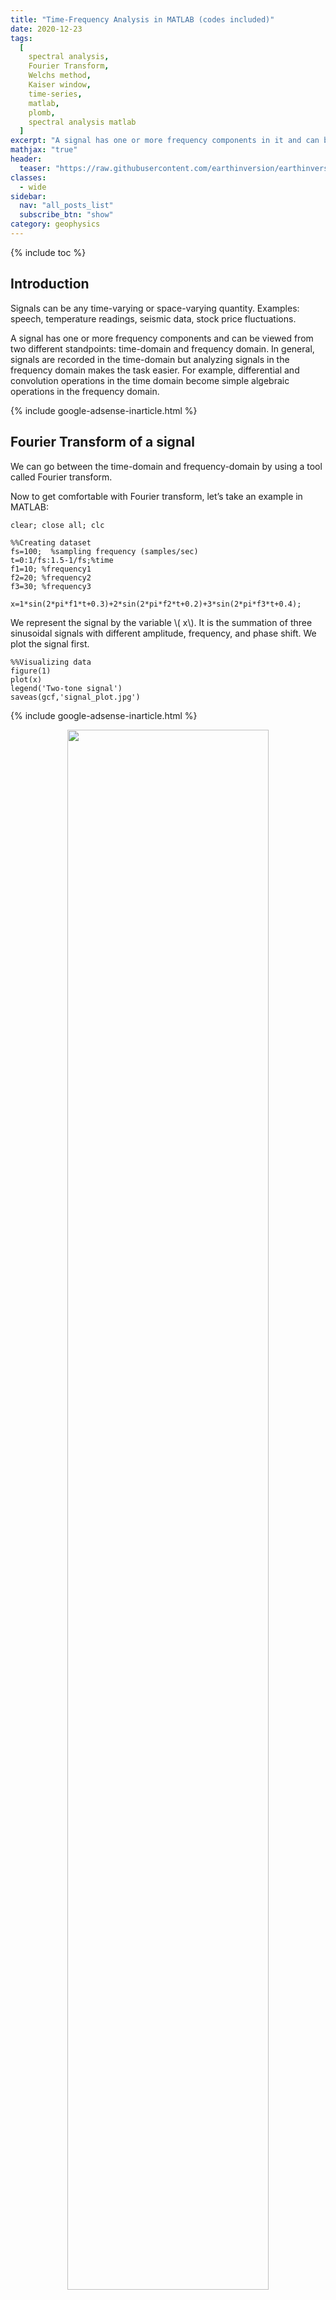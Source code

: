 ```yaml
---
title: "Time-Frequency Analysis in MATLAB (codes included)"
date: 2020-12-23
tags:
  [
    spectral analysis,
    Fourier Transform,
    Welchs method,
    Kaiser window,
    time-series,
    matlab,
    plomb,
    spectral analysis matlab
  ]
excerpt: "A signal has one or more frequency components in it and can be viewed from two different standpoints: time-domain and frequency domain. In general, signals are recorded in time-domain but analyzing signals in frequency domain makes the task easier. For example, differential and convolution operations in time domain become simple algebraic operation in the frequency domain."
mathjax: "true"
header:
  teaser: "https://raw.githubusercontent.com/earthinversion/earthinversion-images/main/images/time-freq-analysis-matlab/fig20.jpg"
classes:
  - wide
sidebar:
  nav: "all_posts_list"
  subscribe_btn: "show"
category: geophysics
---
```


{% include toc %}

## Introduction

Signals can be any time-varying or space-varying quantity. Examples: speech, temperature readings, seismic data, stock price fluctuations.

A signal has one or more frequency components and can be viewed from two different standpoints: time-domain and frequency domain. In general, signals are recorded in the time-domain but analyzing signals in the frequency domain makes the task easier. For example, differential and convolution operations in the time domain become simple algebraic operations in the frequency domain.

{% include google-adsense-inarticle.html %}

## Fourier Transform of a signal

We can go between the time-domain and frequency-domain by using a tool called Fourier transform.

Now to get comfortable with Fourier transform, let’s take an example in MATLAB:

```
clear; close all; clc

%%Creating dataset
fs=100;  %sampling frequency (samples/sec)
t=0:1/fs:1.5-1/fs;%time
f1=10; %frequency1
f2=20; %frequency2
f3=30; %frequency3

x=1*sin(2*pi*f1*t+0.3)+2*sin(2*pi*f2*t+0.2)+3*sin(2*pi*f3*t+0.4);
```

We represent the signal by the variable \\( x\\). It is the summation of three sinusoidal signals with different amplitude, frequency, and phase shift. We plot the signal first.

```
%%Visualizing data
figure(1)
plot(x)
legend('Two-tone signal')
saveas(gcf,'signal_plot.jpg')
```

{% include google-adsense-inarticle.html %}

<p align="center">
 <img width="80%" src="https://raw.githubusercontent.com/earthinversion/earthinversion-images/main/images/time-freq-analysis-matlab/fig1.jpg">
</p>

We then do the Fourier transform of the signal to obtain its magnitude and phase spectrum.

```
%%Fourier transform of the data
X=fft(x);
X_mag=abs(fftshift(X)); %magnitude
X_phase=angle(fftshift(X)); %phase

%%Frequency bins
N=length(x);
Fbins=(-N/2:N/2-1)/N*fs;


%%Magnitude response
figure(2);
plot(Fbins,X_mag)
xlabel('Frequency(Hz)')
ylabel('Magnitude')
title('FFT - Magnitude response')
grid on
saveas(gcf,'fft_mag_response.jpg')

%%Phase response
figure(3);
plot(Fbins,X_phase/pi)
xlabel 'Frequency (Hz)'
ylabel 'Phase / \pi'
title('FFT - Phase response')
grid on
saveas(gcf,'fft_phase_response.jpg')
```


{% include google-adsense-inarticle.html %}

<p align="center">
 <img width="40%" src="https://raw.githubusercontent.com/earthinversion/earthinversion-images/main/images/time-freq-analysis-matlab/fig2.jpg">
 <img width="40%" src="https://raw.githubusercontent.com/earthinversion/earthinversion-images/main/images/time-freq-analysis-matlab/fig3.jpg">
</p>

## Power spectrum estimation using the Welch’s method

Now we compute the power spectrum using the Welch’s method. We can use the function “pwelch” in Matlab to obtain the desired result.

```
pwelch(x,[],[],[],fs) %one-sided power spectral density
saveas(gcf,'power_spectral_plot.jpg')
```

{% include google-adsense-inarticle.html %}

<p align="center">
 <img width="80%" src="https://raw.githubusercontent.com/earthinversion/earthinversion-images/main/images/time-freq-analysis-matlab/fig4.jpg">
</p>

**Pwelch** is a spectrum estimator. It computes an averaged squared magnitude of the Fourier transform of a signal. In short, it computes a set of smaller FFTs (using sliding windows), computes the magnitude square of each, and averages them.

By default, \\( x\\) is divided into the longest possible segments to obtain as close to but not exceed eight segments with 50% overlap. Each segment is windowed with a Hamming window. The modified periodograms are averaged to obtain the PSD estimate. If you cannot divide the length of \\(x\\) precisely into an integer number of segments with 50% overlap, \\( latex x\\) is truncated accordingly.

Note the peak at 10, 20, and 30 Hz. Also, note the display default for Pwelch is in dB (logarithmic).

Let us inspect another data using the “pwelch” function of Matlab.

```
clear; close all; clc

load officetemp1; %16 weeks 2 samples/hr

%%Visualizing data
figure(1);
plot(t,tempC)
ylabel(sprintf('Temperature (%c C)', char(176)))
xlabel('Time (weeks)')
title('Temperature Readings')
grid on
saveas(gcf,'tempReadings.jpg')
```

{% include google-adsense-inarticle.html %}

<p align="center">
 <img width="80%" src="https://raw.githubusercontent.com/earthinversion/earthinversion-images/main/images/time-freq-analysis-matlab/fig5.jpg">
</p>

```
tempnorm=tempC-mean(tempC); %temperature residual

fs=2*24*7; %2 samples per hour

figure(2);
pwelch(tempnorm,[],[],[],fs);
axis([0 16 -30 0])
xlabel('Occurrence/week')
saveas(gcf,'power_spectral_tempReadings.jpg')

```

{% include google-adsense-inarticle.html %}

<p align="center">
 <img width="80%" src="https://raw.githubusercontent.com/earthinversion/earthinversion-images/main/images/time-freq-analysis-matlab/fig6.jpg">
</p>

## Resolving two close frequency components using “pwelch”

Let’s first plot the data (having the frequency components at 500 and 550 Hz) using the default parameters of the “pwelch” function:

```
clear; close all; clc
load winLen;

%%

pwelch(s,[],[],[],Fs);
title('pwelch with default input- f1: 500Hz, f2: 550Hz')
set(gca,'YLim',[-120,0])
set(gca,'XLim',[0,5])

saveas(gcf,'pwelchDefaultPlot.jpg')
```

{% include google-adsense-inarticle.html %}

<p align="center">
 <img width="80%" src="https://raw.githubusercontent.com/earthinversion/earthinversion-images/main/images/time-freq-analysis-matlab/fig7.jpg">
</p>

Here, we can see that the frequency component at 500Hz can be resolved, but the frequency component at 550 Hz is barely visible.

One can obtain better frequency resolution by increasing the window size:

```
figure;
filename = 'pwelchWindowAnalysis.gif';
for len=500:300:N
  pwelch(s,len,[],len,Fs);
  title(sprintf('Hamming Window size: %d',len))
  set(gca,'YLim',[-120,0])
  set(gca,'XLim',[0,1])
  drawnow;
  frame = getframe(1);
   im = frame2im(frame);
   [imind,cm] = rgb2ind(im,256);
   if len == 500;
     imwrite(imind,cm,filename,'gif', 'Loopcount',inf);
   else
     imwrite(imind,cm,filename,'gif','WriteMode','append');
   end
end
```

{% include google-adsense-inarticle.html %}

<p align="center">
 <img width="80%" src="https://raw.githubusercontent.com/earthinversion/earthinversion-images/main/images/time-freq-analysis-matlab/fig8.gif">
</p>

Here, we can see that by increasing the window width, we can resolve the two components. By increasing the window width, we lose the temporal resolution, but at the same time, we gain the spectral resolution.

## Resolving the frequency component using the Kaiser window

The “pwelch” function uses the Hamming window by default.

```
L = 64;
wvtool(hamming(L))
```

<p align="center">
 <img width="80%" src="https://raw.githubusercontent.com/earthinversion/earthinversion-images/main/images/time-freq-analysis-matlab/fig9.jpg">
</p>

Because of the inherent property of the Hamming window (fixed side lobe), sometimes the signal can get masked.

```
clear; close all; clc

load winType;

figure;
pwelch(s,[],[],[],Fs);
title('pwelch with default input- f1: 500Hz, f2: 5kHz')
set(gca,'YLim',[-90,0])
set(gca,'XLim',[0,10])
saveas(gcf,'pwelchComplexDefaultPlot.jpg')
```

{% include google-adsense-inarticle.html %}

<p align="center">
 <img width="80%" src="https://raw.githubusercontent.com/earthinversion/earthinversion-images/main/images/time-freq-analysis-matlab/fig10.jpg">
</p>

In the above figure, we can see that the signal's frequency component at 5kHz is barely distinguishable.
To resolve this component of frequency, we use the Kaiser window instead of the default Hamming window.

<p align="center">
 <img width="80%" src="https://raw.githubusercontent.com/earthinversion/earthinversion-images/main/images/time-freq-analysis-matlab/fig11.jpg">
</p>
<p align="center">Kaiser Window in Frequency domain</p>

{% include google-adsense-inarticle.html %}

<p align="center">
 <img width="80%" src="https://raw.githubusercontent.com/earthinversion/earthinversion-images/main/images/time-freq-analysis-matlab/fig12.jpg">
</p>
<p align="center">Kaiser Window in time domain</p>

```
% %% Kaiser window
figure;
len=2050;
h1=kaiser(len,4.53); %side lobe attenuation of 50dB
pwelch(s,h1,[],len,Fs);
title('Kaiser window with 50dB side lobe attenuation')
saveas(gcf,'pwelchComplexKaise50dBsidelobe.jpg')

% %% Kaiser window
figure;
len=2050;
h2=kaiser(len,12.26); %side lobe attenuation of 50dB
pwelch(s,h2,[],len,Fs);
title('Kaiser window with 120dB side lobe attenuation')
saveas(gcf,'pwelchComplexKaise120dBsidelobe.jpg')
```

To obtain a Kaiser window that designs an FIR filter with sidelobe attenuation of α dB, we use the following β :
kaiser(len,beta)

<p align="center">
 <img width="50%" src="https://raw.githubusercontent.com/earthinversion/earthinversion-images/main/images/time-freq-analysis-matlab/fig13.jpg">
</p>

{% include google-adsense-inarticle.html %}

<p align="center">
 <img width="40%" src="https://raw.githubusercontent.com/earthinversion/earthinversion-images/main/images/time-freq-analysis-matlab/fig14.jpg">
 <img width="40%" src="https://raw.githubusercontent.com/earthinversion/earthinversion-images/main/images/time-freq-analysis-matlab/fig15.jpg">
</p>

## Amplitude of one frequency component is much lower than the other

We can have some signal where one frequency component's amplitude is much lower than the others and is inundated in noise.
To deal with such signals, we need to get rid of the noise using the window's averaging.

```
clear; close all; clc
load winAvg;

% %% Kaiser window
figure;
len=2050;
h1=kaiser(len,4.53); %side lobe attenuation of 50dB
pwelch(s,h1,[],len,Fs);
set(gca,'XLim',[8,18]);
set(gca,'YLim',[-60,-20]);
title('Kaiser window with 50dB side lobe attenuation')
saveas(gcf,'pwelchAvgComplexKaise50dBsidelobe.jpg')
```

<p align="center">
 <img width="80%" src="https://raw.githubusercontent.com/earthinversion/earthinversion-images/main/images/time-freq-analysis-matlab/fig16.jpg">
</p>

{% include google-adsense-inarticle.html %}

In the above signal plot, the second frequency component at 14kHz is undetectable. We can get rid of the noise using the averaging approach.

```
figure;
filename = 'pwelchAveraging.gif';
for len=2050:-100:550
  h2=kaiser(len,4.53); %side lobe attenuation of 50dB
  pwelch(s,h2,[],len,Fs);
  drawnow;
  frame = getframe(1);
   im = frame2im(frame);
   [imind,cm] = rgb2ind(im,256);
   if len == 2050;
     imwrite(imind,cm,filename,'gif', 'Loopcount',inf);
   else
     imwrite(imind,cm,filename,'gif','WriteMode','append');
   end
end

```

Here, we take the smaller window in steps to show the effect of averaging. A smaller window in the frequency domain is equivalent to the larger window in the time domain.

<p align="center">
 <img width="80%" src="https://raw.githubusercontent.com/earthinversion/earthinversion-images/main/images/time-freq-analysis-matlab/fig17.png">
</p>

{% include google-adsense-inarticle.html %}

## Dealing with data having missing samples

```
clear; close all; clc
%%Signals having missing samples
load weightData;
plot(1:length(wgt),wgt,'LineWidth',1.2)
ylabel('Weight in kg'); xlabel('Day of the year')
grid on; axis tight; title('Weight readings of a person')
saveas(gcf,'weightReading.jpg')
```

<p align="center">
 <img width="80%" src="https://raw.githubusercontent.com/earthinversion/earthinversion-images/main/images/time-freq-analysis-matlab/fig18.jpg">
</p>

{% include google-adsense-inarticle.html %}

In case we have missing samples in the data, i.e., the data is not regularly recorded, then we cannot apply the “pwelch” function of Matlab to retrieve its frequency components. But thankfully, we have the function “plomb” which can be applied in such cases.

```
figure;
[p,f]=plomb(wgt,7,'normalized');
plot(f,p)
xlabel('Cycles per week');ylabel('Magnitude')
grid on; axis tight
saveas(gcf,'plombspectrum.jpg')
```

<p align="center">
 <img width="80%" src="https://raw.githubusercontent.com/earthinversion/earthinversion-images/main/images/time-freq-analysis-matlab/fig19.jpg">
</p>

{% include google-adsense-inarticle.html %}

## Analyzing time and frequency domain simultaneously

Sometimes, we need time and frequency information simultaneously. For a long series of data, we need to know which frequency component is recorded first and at what time. This can be done by making the [spectrogram](/techniques/towards-multi-resolution-analysis-with-wavelet-transform/#gabor-transform-and-the-spectrogram).

```
clear; close all; clc
load dtmf;

%%
figure;
pwelch(x,[],[],[],Fs)
saveas(gcf,'powerspectrum_dtmf.jpg')
```

<p align="center">
 <img width="80%" src="https://raw.githubusercontent.com/earthinversion/earthinversion-images/main/images/time-freq-analysis-matlab/fig20.jpg">
</p>

{% include google-adsense-inarticle.html %}

```
% %%
figure;
spectrogram(x,[],[],[],Fs,'yaxis'); colorbar; %default window is hamming window
saveas(gcf,'spectrogramDefault_dtmf.jpg')
```

<p align="center">
 <img width="80%" src="https://raw.githubusercontent.com/earthinversion/earthinversion-images/main/images/time-freq-analysis-matlab/fig21.jpg">
</p>

{% include google-adsense-inarticle.html %}

Since the time resolution is higher for smaller windows and frequency resolution is lower at small window length. So there is a trade-off between the time and frequency domain window length. We need to figure out the optimal point for better resolution in both the time and frequency domain.

```
segLen = [120, 240,480,600,800,1000,1200,1600];

figure;
filename='spectrogramAnalysis.gif';
for itr = 1:numel(segLen)
 spectrogram(x,segLen(itr),[],segLen(itr),Fs,'yaxis');
 set(gca,'YLim',[0,1.7]);
 title(sprintf('window length: %d',segLen(itr)))
 colorbar;
 drawnow;
 frame = getframe(1);
 im = frame2im(frame);
 [imind,cm] = rgb2ind(im,256);
 if itr == 1;
 imwrite(imind,cm,filename,'gif', 'Loopcount',inf);
 else
 imwrite(imind,cm,filename,'gif','WriteMode','append');
 end
end
```

<p align="center">
 <img width="80%" src="https://raw.githubusercontent.com/earthinversion/earthinversion-images/main/images/time-freq-analysis-matlab/fig22.gif">
</p>

{% include google-adsense-inarticle.html %}